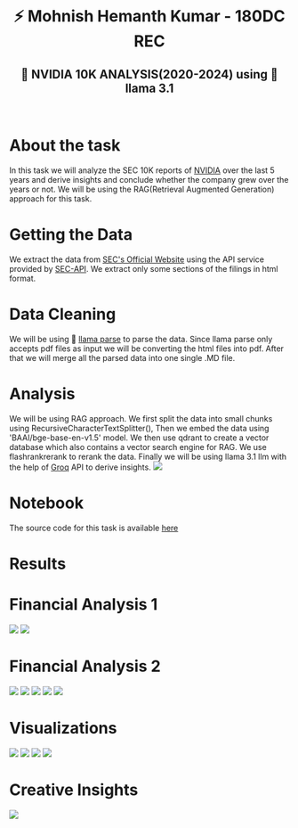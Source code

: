 <div align="center">
  <h1>⚡ Mohnish Hemanth Kumar - 180DC REC</h1>
  <h2>🤖 NVIDIA 10K ANALYSIS(2020-2024) using 🦙 llama 3.1 </h2>
  
</div>
<br/>
<div align="left">
<h1>About the task</h1>
</div>
In this task we will analyze the SEC 10K reports of <a href="https://www.nvidia.com/en-in/">NVIDIA</a> over the last 5 years and derive insights and conclude whether the company grew over the years or not. We will be using the RAG(Retrieval Augmented Generation) approach for this task.
<div align="left">
<h1>Getting the Data</h1>
</div>
We extract the data from <a href="https://www.sec.gov/search-filings">SEC's Official Website</a>  using the API service provided by <a href="https://sec-api.io/">SEC-API</a>. We extract only some sections of the filings in html format.
<div align="left">
<h1>Data Cleaning</h1>
</div>
We will be using 🦙 <a href="https://docs.llamaindex.ai/en/stable/llama_cloud/llama_parse/">llama parse</a> to parse the data. Since llama parse only accepts pdf files as input we will be converting the html files into pdf. After that we will merge all the parsed data into one single .MD file.
<div align="left">
<h1>Analysis</h1>
</div>
We will be using RAG approach. We first split the data into small chunks using RecursiveCharacterTextSplitter(), Then we embed the data using 'BAAI/bge-base-en-v1.5' model. We then use qdrant to create a vector database which also contains a vector search engine for RAG. We use flashrankrerank to rerank the data. Finally we will be using llama 3.1 llm with the help of <a href="https://groq.com/">Groq</a> API to derive insights.


<img src='rag-pipeline.png'>
<div align="left">
<h1>Notebook</h1>
</div>
The source code for this task is available <a href="https://github.com/mjthewalker/Mohnish_231CS235_ML_WORKFLOW/blob/main/180dc%20(2).ipynb">here</a>
<div align="left">
<h1>Results</h1>
</div>
<div align="left">
<h1>Financial Analysis 1</h1>
</div>
<img src="fa1.jpg">
<img src="fa2.jpg">
<div align="left">
  <div align="left">
<h1>Financial Analysis 2</h1>
</div>
<img src="f1.jpg">
<img src="f2.jpg">
<img src="f3.jpg">
<img src="f4.jpg">
<img src="f5.jpg">

<h1>Visualizations</h1>
</div>
<img src="i5.jpg">
<img src="i9.jpg">
<img src="i6.jpg">
<img src="i7.jpg">
<div align="left">
<h1>Creative Insights</h1>
</div>
<img src="i1.jpg">
